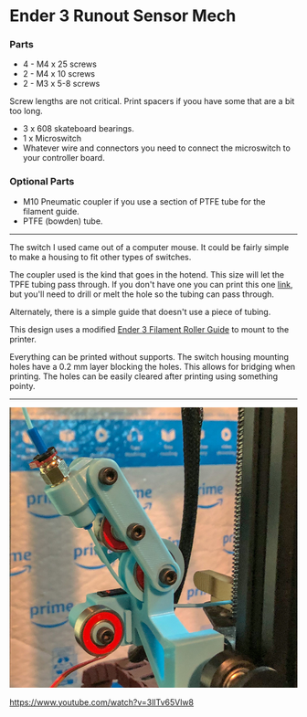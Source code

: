 # Ender 3 Runout Sensor Mech


### Parts
* 4 - M4 x 25 screws
* 2 - M4 x 10 screws
* 2 - M3 x 5-8 screws

Screw lengths are not critical. Print spacers if yoou have some that are a bit too long.

* 3 x 608 skateboard bearings.
* 1 x Microswitch
* Whatever wire and connectors you need to connect the microswitch to your controller board.

### Optional Parts
* M10 Pneumatic coupler if you use a section of PTFE tube for the filament guide.
* PTFE (bowden) tube.

---
The switch I used came out of a computer mouse. It could be fairly simple to make a housing to fit other types of switches.

The coupler used is the kind that goes in the hotend. This size will let the TPFE tubing pass through. If you don't have one you can print this one [link](https://www.thingiverse.com/thing:1993384), but you'll need to drill or melt the hole so the tubing can pass through.

Alternately, there is a simple guide that doesn't use a piece of tubing.

This design uses a modified [Ender 3 Filament Roller Guide](https://www.thingiverse.com/thing:3052488) to mount to the printer.

Everything can be printed without supports. The switch housing mounting holes have a 0.2 mm layer blocking the holes. This allows for bridging when printing. The holes can be easily cleared after printing using something pointy.

---
![image 1](images/image1.jpg)


https://www.youtube.com/watch?v=3lITv65Vlw8
